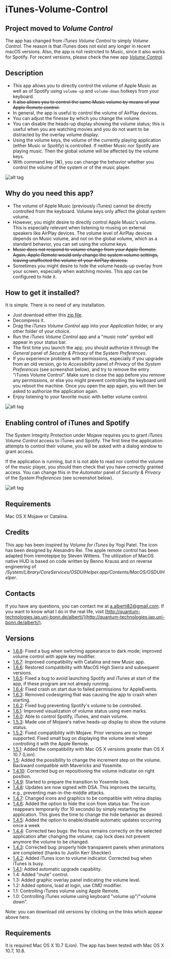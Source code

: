 iTunes-Volume-Control
=====================

Project moved to *Volume Control*
-----------------------------------

The app has changed from *iTunes Volume Control* to simply *Volume Control*. The reason is that iTunes does not exist any longer in recent macOS versions. Also, the app is not restricted to Music, since it also works for Spotify. For recent versions, please check the new app *[Volume Control](https://github.com/alberti42/Volume-Control)*. 

Description
-----------

* This app allows you to directly control the volume of Apple Music as well as of Spotify using ``volume-up`` and ``volume-down`` hotkeys from your keyboard.
* <s>It also allows you to control the same Music volume by means of your Apple Remote control.</s>
* In general, the app is useful to control the volume of AirPlay devices.
* You can adjust the finesse by which you change the volume.
* You can disable the heads-up display showing the volume status; this is useful when you are watching movies and you do not want to be distracted by the overlay volume display.
* Using the volume keys, the volume of the currently playing application (either Music or Spotify) is controlled. If neither Music nor Spotify are playing music. Then the global volume will be affected by the volume keys.
* With command key (⌘), you can change the behavior whether you control the volume of the system or of the music player.

![alt tag](https://raw.github.com/alberti42/iTunes-Volume-Control/master/iTunes%20Volume%20Control/Images/screenshot.png)

Why do you need this app?
-------------------------

* The volume of Apple Music (previously iTunes) cannot be directly controlled from the keyboard. Volume keys only affect the global system volume.
* However, you might desire to directly control Apple Music's volume. This is especially relevant when listening to musing on external speakers like AirPlay devices. The volume level of AirPlay devices depends on Music volume, and not on the global volume, which as a standard behavior, you can set using the volume keys.
* <s>Music does not respond to volume change from your Apple Remote. Again, Apple Remote would only change the system volume settings, leaving unaffected the volume of your AirPlay devices.</s>
* Sometimes you might desire to hide the volume heads-up overlay from your screen, especially when watching movies. This app can be configured to hide it.

How to get it installed?
------------------------

It is simple. There is no need of any installation.

* Just download either this [zip file](https://github.com/alberti42/iTunes-Volume-Control/raw/master/iTunes%20Volume%20Control.zip).
* Decompress it.
* Drag the *iTunes Volume Control* app into your *Application* folder, or any other folder of your choice.
* Run the *iTunes Volume Control* app and a "music note" symbol will appear in your status bar.
* The first time you launch the app, you should authorize it through the *General* panel of *Security & Privacy* of the *System Preferences*.
* If you experience problems with permissions, especially if you upgrade from an old version, go to *Accessibility* panel of *Privacy* of the *System Preferences* (see screenshot below), and try to remove the entry "iTunes Volume Control". Make sure to close the app before you remove any permissions, or else you might prevent controlling the keyboard until you reboot the machine. Once you open the app again, you will then be asked to authorize the application again.
* Enjoy listening to your favorite music with better volume control.

![alt tag](https://raw.github.com/alberti42/iTunes-Volume-Control/master/iTunes%20Volume%20Control/Images/SecurityPrivacyMojave.png)
	
Enabling control of iTunes and Spotify
--------------------------------------

The System Integrity Protection under Mojave requires you to grant *iTunes Volume Control* access to iTunes and Spotify. The first time the application attempts to control their volume, you will be asked with a dialog window to grant access.

If the application is running, but it is not able to read nor control the volume of the music player, you should then check that you have correctly granted access. You can change this in the *Automator* panel of *Security & Privacy* of the *System Preferences* (see screenshot below).

![alt tag](https://raw.github.com/alberti42/iTunes-Volume-Control/master/iTunes%20Volume%20Control/Images/AutomationScreenshotDark.png)

Requirements
------------

Mac OS X Mojave or Catalina.

Credits
-------

This app has been inspired by *Volume for iTunes* by Yogi Patel. The icon has been designed by Alexandro Rei. The apple remote control has been adapted from iremotepipe by Steven Wittens. The utilization of MacOS native HUD is based on code written by Benno Krauss and on reverse engineering of */System/Library/CoreServices/OSDUIHelper.app/Contents/MacOS/OSDUIHelper*.

Contacts
--------

If you have any questions, you can contact me at a.alberti82@gmail.com. If you want to know what I do in the real life, visit [http://quantum-technologies.iap.uni-bonn.de/alberti/](http://quantum-technologies.iap.uni-bonn.de/alberti/).


Versions
--------
* [1.6.8](http://quantum-technologies.iap.uni-bonn.de/alberti/iTunesVolumeControl/iTunesVolumeControl-v1.6.8.zip): Fixed a bug when switching appearance to dark mode; improved volume control with apple key modifier.
* [1.6.7](http://quantum-technologies.iap.uni-bonn.de/alberti/iTunesVolumeControl/iTunesVolumeControl-v1.6.7.zip): Improved compatibility with Catalina and new Music app.
* [1.6.6](http://quantum-technologies.iap.uni-bonn.de/alberti/iTunesVolumeControl/iTunesVolumeControl-v1.6.6.zip): Restored compatibility with MacOS High Sierra and subsequent versions.
* [1.6.5](http://quantum-technologies.iap.uni-bonn.de/alberti/iTunesVolumeControl/iTunesVolumeControl-v1.6.5.zip): Fixed a bug to avoid launching Spotify and iTunes at start of the app, if these program are not already running.
* [1.6.4](http://quantum-technologies.iap.uni-bonn.de/alberti/iTunesVolumeControl/iTunesVolumeControl-v1.6.4.zip): Fixed crash on start due to failed permissions for AppleEvents.
* [1.6.3](http://quantum-technologies.iap.uni-bonn.de/alberti/iTunesVolumeControl/iTunesVolumeControl-v1.6.3.zip): Removed codesigning that was causing the app to crash when starting.
* [1.6.2](http://quantum-technologies.iap.uni-bonn.de/alberti/iTunesVolumeControl/iTunesVolumeControl-v1.6.2.zip): Fixed bug preventing Spotify's volume to be controlled.
* [1.6.1](http://quantum-technologies.iap.uni-bonn.de/alberti/iTunesVolumeControl/iTunesVolumeControl-v1.6.1.zip): Improved visualization of volume status using even marks.
* [1.6.0](http://quantum-technologies.iap.uni-bonn.de/alberti/iTunesVolumeControl/iTunesVolumeControl-v1.6.0.zip): Able to control Spotify, iTunes, and main volume.
* [1.5.3](http://quantum-technologies.iap.uni-bonn.de/alberti/iTunesVolumeControl/iTunesVolumeControl-v1.5.3.zip): Made use of Mojave's native heads-up display to show the volume status.
* [1.5.2](http://quantum-technologies.iap.uni-bonn.de/alberti/iTunesVolumeControl/iTunesVolumeControl-v1.5.2.zip): Fixed compatibility with Mojave. Prior versions are no longer supported. Fixed small bug on displaying the volume level when controlling it with the Apple Remote.
* [1.5.1](http://quantum-technologies.iap.uni-bonn.de/alberti/iTunesVolumeControl/iTunesVolumeControl-v1.5.1.zip): Added the compatibility with Mac OS X versions greater than OS X 10.7 (Lion).
* [1.5](http://quantum-technologies.iap.uni-bonn.de/alberti/iTunesVolumeControl/iTunesVolumeControl-v1.5.zip): Added the possibility to change the increment step on the volume. Backward compatible with Mavericks and Yosemite.
* [1.4.10](http://quantum-technologies.iap.uni-bonn.de/alberti/iTunesVolumeControl/iTunesVolumeControl-v1.4.10.zip): Corrected bug on repositioning the volume indicator on right position.
* [1.4.9](http://quantum-technologies.iap.uni-bonn.de/alberti/iTunesVolumeControl/iTunesVolumeControl-v1.4.9.zip): Started to prepare the transition to Yosemite look.
* [1.4.8](http://quantum-technologies.iap.uni-bonn.de/alberti/iTunesVolumeControl/iTunesVolumeControl-v1.4.8.zip): Updates are now signed with DSA. This improves the security, e.g., preventing man-in-the-middle attacks.
* [1.4.7](http://quantum-technologies.iap.uni-bonn.de/alberti/iTunesVolumeControl/iTunesVolumeControl-v1.4.7.zip): Changed icons and graphics to be compatible with retina display.
* [1.4.6](http://quantum-technologies.iap.uni-bonn.de/alberti/iTunesVolumeControl/iTunesVolumeControl-v1.4.6.zip): Added the option to hide the icon from status bar. The icon reappears temporarily (for 10 seconds) by simply restarting the application. This gives the time to change the hide behavior as desired.
* [1.4.5](http://quantum-technologies.iap.uni-bonn.de/alberti/iTunesVolumeControl/iTunesVolumeControl-v1.4.5.zip): Added the option to enable/disable automatic updates occurring once a week
* [1.4.4](http://quantum-technologies.iap.uni-bonn.de/alberti/iTunesVolumeControl/iTunesVolumeControl-v1.4.4.zip): Corrected two bugs: the focus remains correctly on the selected application after changing the volume; cap lock does not prevent anymore the volume to be changed.
* [1.4.3](http://quantum-technologies.iap.uni-bonn.de/alberti/iTunesVolumeControl/iTunesVolumeControl-v1.4.3.zip): Corrected bug: properly hide transparent panels when animations are completed (thanks to Justin Kerr Sheckler)
* [1.4.2](http://quantum-technologies.iap.uni-bonn.de/alberti/iTunesVolumeControl/iTunesVolumeControl-v1.4.2.zip): Added iTunes icon to volume indicator. Corrected bug when iTunes is busy.
* [1.4.1](http://quantum-technologies.iap.uni-bonn.de/alberti/iTunesVolumeControl/iTunesVolumeControl-v1.4.1.zip): Added automatic upgrade capability.
* 1.4: Added "mute" control.
* 1.3: Added graphic overlay panel indicating the volume level.
* 1.2: Added options, load at login, use CMD modifier.
* 1.1: Controlling iTunes volume using Apple Remote.
* 1.0: Controlling iTunes volume using keyboard "volume up"/"volume down".

Note: you can download old versions by clicking on the links which appear above here.

Requirements
------------

It is required Mac OS X 10.7 (Lion). The app has been tested with Mac OS X 10.7, 10.8.
